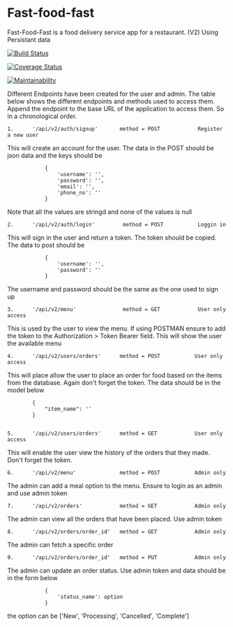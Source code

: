 # Fast-food-fast
Fast-Food-Fast is a food delivery service app for a restaurant. (V2) Using Persistant data

[![Build Status](https://travis-ci.com/Opio-Emmanuel-Omona/Fast-food-fast.svg?branch=api_v2)](https://travis-ci.com/Opio-Emmanuel-Omona/Fast-food-fast)

[![Coverage Status](https://coveralls.io/repos/github/Opio-Emmanuel-Omona/Fast-food-fast/badge.svg?branch=api_v2)](https://coveralls.io/github/Opio-Emmanuel-Omona/Fast-food-fast?branch=api_v2)

[![Maintainability](https://api.codeclimate.com/v1/badges/a99a88d28ad37a79dbf6/maintainability)](https://codeclimate.com/github/codeclimate/codeclimate/maintainability)


Different Endpoints have been created for the user and admin. The table below shows the different endpoints and methods used to access them. Append the endpoint to the base URL of the application to access them. So in a chronological order.


    1.      '/api/v2/auth/signup'       method = POST            Register a new user

This will create an account for the user. The data in the POST should be json data and the keys should be  

                {
                    'username': '',
                    'password': '',
                    'email': '',
                    'phone_no': ''
                }

Note that all the values are stringd and none of the values is null


    2.      '/api/v2/auth/login'         method = POST           Loggin in

This will sign in the user and return a token. The token should be copied. The data to post should be

                {
                    'username': '',
                    'password': ''
                }

The username and password should be the same as the one used to sign up

   
    3.      '/api/v2/menu'               method = GET            User only access

This is used by the user to view the menu. If using POSTMAN ensure to add the token to the Authorization > Token Bearer field. This will show the user the available menu


    4.      '/api/v2/users/orders'      method = POST           User only access

This will place allow the user to place an order for food based on the items from the database. Again don't forget the token. The data should be in the model below

            {
                "item_name": ''
            }


    5.      '/api/v2/users/orders'      method = GET            User only access

This will enable the user view the history of the orders that they made. Don't forget the token.


    6.      '/api/v2/menu'              method = POST           Admin only

The admin can add a meal option to the menu. Ensure to login as an admin and use admin token


    7.      '/api/v2/orders'            method = GET            Admin only

The admin can view all the orders that have been placed. Use admin token


    8.      '/api/v2/orders/order_id'   method = GET            Admin only

The admin can fetch a specific order


    9.      '/api/v2/orders/order_id'   method = PUT            Admin only

The admin can update an order status. Use admin token and data should be in the form below

                {
                    'status_name': option
                }

the option can be ['New', 'Processing', 'Cancelled', 'Complete']